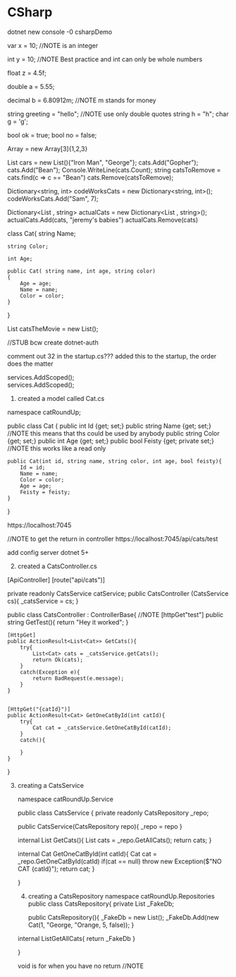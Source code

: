 # CSharp

dotnet new console -0 csharpDemo

var x = 10; //NOTE is an integer 

int y = 10; //NOTE Best practice and int can only be whole numbers

float z = 4.5f; 

double a = 5.55;

decimal b = 6.80912m; //NOTE m stands for money 



string greeting = "hello"; //NOTE use only double quotes
string h = "h";
char g = 'g';



bool ok = true;
bool no = false;



Array<int> = new Array<int>[3]{1,2,3}

List<string> cars = new List<string>(){"Iron Man", "George"};
cats.Add("Gopher");
cats.Add("Bean");
Console.WriteLine(cats.Count);
string catsToRemove = cats.find(c => c == "Bean")
cats.Remove(catsToRemove);


Dictionary<string, int> codeWorksCats = new Dictionary<string, int>();
codeWorksCats.Add("Sam", 7);

Dictionary<List <string>, string> actualCats = new Dictionary<List <string>, string>();
actualCats.Add(cats, "jeremy's babies")
actualCats.Remove(cats)




class Cat{
    string Name;

    string Color;

    int Age;

    public Cat( string name, int age, string color)
    {
        Age = age;
        Name = name;
        Color = color;
    }
}

List<Cat> catsTheMovie = new List<Cat>();


//STUB 
bcw create
dotnet-auth

comment out 32 in the startup.cs???
added this to the startup, the order does the matter 

services.AddScoped<CatsRepository>();  
services.AddScoped<CatsService>();



1. created a model called Cat.cs

namespace catRoundUp;

public class Cat {
    public int Id {get; set;}
    public string Name {get; set;} //NOTE this means that ths could be used by anybody 
    public string Color {get; set;}
    public int Age {get; set;}
    public bool Feisty {get; private set;} //NOTE this works like a read only

    public Cat(int id, string name, string color, int age, bool feisty){
        Id = id;
        Name = name;
        Color = color;
        Age = age;
        Feisty = feisty;
    }

}

https://localhost:7045

//NOTE to get the return in controller
https://localhost:7045/api/cats/test

add config server dotnet 5+




2. created a CatsController.cs



[ApiController]
[route("api/cats")]

private readonly CatsService catService;
public CatsController (CatsService cs){
    _catsService = cs;
}

public class CatsController : ControllerBase{
    //NOTE 
    [httpGet"test"]
    public string GetTest(){
       return "Hey it worked";
    }


    [HttpGet]
    public ActionResult<List<Cat>> GetCats(){ 
        try{
            List<Cat> cats = _catsService.getCats();
            return Ok(cats);
        }
        catch(Exception e){
            return BadRequest(e.message);
        }
    }


    [HttpGet("{catId}")]
    public ActionResult<Cat> GetOneCatById(int catId){
        try{
            Cat cat = _catsService.GetOneCatById(catId);
        }
        catch(){

        }
    }

}


3. creating a CatsService


    namespace catRoundUp.Service
    

    public class CatsService {
        private readonly CatsRepository _repo;

    public CatsService(CatsRepository repo){
        _repo = repo
    }

    internal List<Cat> GetCats(){
        List<Cat> cats = _repo.GetAllCats();
        return cats;
    }

    internal Cat GetOneCatById(int catId){
        Cat cat = _repo.GetOneCatById(catId)
        if(cat == null) throw new Exception($"NO CAT {catId}");
        return cat;
    }

    }

    4. creating a CatsRepository
    namespace catRoundUp.Repositories
    public class CatsRepository{
        private List<Cat> _FakeDb;

       public CatsRepository(){
        _FakeDb = new List<cat>();
        _FakeDb.Add(new Cat(1, "George, "Orange, 5, false));
       } 
       
    internal List<Cat>GetAllCats{
        return _FakeDb
    }

    }

    void is for when you have no return //NOTE 

